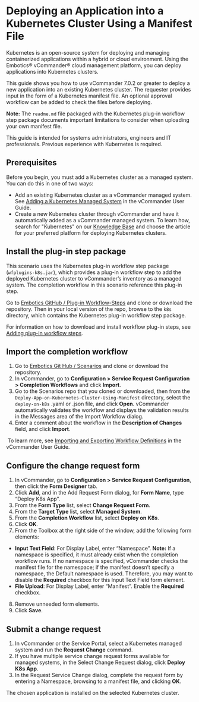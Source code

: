 # Deploying an Application into a Kubernetes Cluster Using a Manifest File

Kubernetes is an open-source system for deploying and managing containerized applications within a hybrid or cloud environment. Using the Embotics® vCommander® cloud management platform, you can deploy applications into Kubernetes clusters. 

This guide shows you how to use vCommander 7.0.2 or greater to deploy a new application into an existing Kubernetes cluster. The requester provides input in the form of a Kubernetes manifest file. An optional approval workflow can be added to check the files before deploying. 

**Note:** The `readme.md` file packaged with the Kubernetes plug-in workflow step package documents important limitations to consider when uploading your own manifest file.

This guide is intended for systems administrators, engineers and IT professionals. Previous experience with Kubernetes is required.

## Prerequisites

Before you begin, you must add a Kubernetes cluster as a managed system. You can do this in one of two ways:

- Add an existing Kubernetes cluster as a vCommander managed system. See [Adding a Kubernetes Managed System](http://docs.embotics.com/vCommander/adding_a_managed_system.htm#add_k8s) in the vCommander User Guide.
- Create a new Kubernetes cluster through vCommander and have it automatically added as a vCommander managed system. To learn how, search for "Kubernetes" on our [Knowledge Base](https://support.embotics.com/support/solutions/8000051955) and choose the article for your preferred platform for deploying Kubernetes clusters.

## Install the plug-in step package

This scenario uses the Kubernetes plug-in workflow step package (`wfplugins-k8s.jar`), which provides a plug-in workflow step to add the deployed Kubernetes cluster to vCommander’s inventory as a managed system. The completion workflow in this scenario reference this plug-in step.

Go to [Embotics GitHub / Plug-in Workflow-Steps](https://github.com/Embotics/Plug-in-Workflow-Steps) and clone or download the repository. Then in your local version of the repo, browse to the `k8s` directory, which contains the Kubernetes plug-in workflow step package. 

For information on how to download and install workflow plug-in steps, see [Adding plug-in workflow steps](http://docs.embotics.com/vCommander/Using-Plug-In-WF-Steps.htm#Adding).

## Import the completion workflow

1. Go to [Embotics Git Hub / Scenarios](https://github.com/Embotics/Scenarios) and clone or download the repository.
2. In vCommander, go to **Configuration > Service Request Configuration > Completion Workflows** and click **Import**.
3. Go to the Scenarios repo that you cloned or downloaded, then from the `Deploy-App-on-Kubernetes-Cluster-Using-Manifest` directory, select the `deploy-on-k8s`  .yaml or .json file, and click **Open**.
   vCommander automatically validates the workflow and displays the validation results in the Messages area of the Import Workflow dialog.
4. Enter a comment about the workflow in the **Description of Changes** field, and click **Import**.

​        To learn more, see [Importing and Exporting Workflow Definitions](http://docs.embotics.com/vCommander/exporting-and-importing-workflows.htm) in the vCommander User Guide.

##  Configure the change request form

1. In vCommander, go to **Configuration > Service Request Configuration**, then click the **Form Designer** tab.
2. Click **Add**, and in the Add Request Form dialog, for **Form Name**, type “Deploy K8s App”.
3. From the **Form Type** list, select **Change Request Form**.
4. From the **Target Type** list, select **Managed System**.
5. From the **Completion Workflow** list, select **Deploy on K8s**.
6. Click **OK**.
7. From the Toolbox at the right side of the window, add the following form elements:
  - **Input Text Field**: For Display Label, enter “Namespace”.
     **Note:** If a namespace is specified, it must already exist when the completion workflow runs. If no namespace is specified, vCommander checks the manifest file for the namespace; if the manifest doesn’t specify a namespace, the Default namespace is used. Therefore, you may want to disable the **Required** checkbox for this Input Text Field form element.
  - **File Upload**: For Display Label, enter “Manifest”. Enable the **Required** checkbox.
8. Remove unneeded form elements.
9. Click **Save**.

## Submit a change request

1. In vCommander or the Service Portal, select a Kubernetes managed system and run the **Request Change** command.
2. If you have multiple service change request forms available for managed systems, in the Select Change Request dialog, click **Deploy K8s App**.
3.  In the Request Service Change dialog, complete the request form by entering a Namespace, browsing to a manifest file, and clicking **OK**.

The chosen application is installed on the selected Kubernetes cluster.
